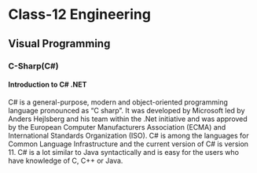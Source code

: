 # Class-12 Engineering
## Visual Programming
### C-Sharp(C#)

#### Introduction to C# .NET
C# is a general-purpose, modern and object-oriented programming language pronounced as “C sharp”. It was developed by Microsoft led by Anders Hejlsberg and his team within the .Net initiative and was approved by the European Computer Manufacturers Association (ECMA) and International Standards Organization (ISO). C# is among the languages for Common Language Infrastructure and the current version of C# is version 11. C# is a lot similar to Java syntactically and is easy for the users who have knowledge of C, C++ or Java.
